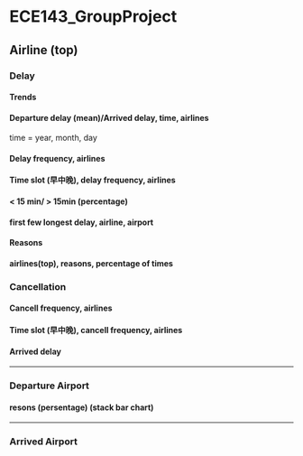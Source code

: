 # ECE143_GroupProject

## Airline (top)

### Delay

#### Trends
#### Departure delay (mean)/Arrived delay, time, airlines
time = year, month, day
#### Delay frequency, airlines
#### Time slot (早中晚), delay frequency, airlines
#### < 15 min/ > 15min (percentage)
#### first few longest delay, airline, airport

#### Reasons
#### airlines(top), reasons, percentage of times

### Cancellation

#### Cancell frequency, airlines
#### Time slot (早中晚), cancell frequency, airlines


#### Arrived delay 


----

### Departure Airport

#### resons (persentage) (stack bar chart)

----

### Arrived Airport
